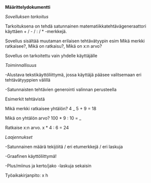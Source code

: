 **Määrittelydokumentti**

*Sovelluksen tarkoitus*

Tarkoituksena on tehdä satunnainen matematiikkatehtävägeneraattori käyttäen + / - / : / * -merkkejä.

Sovellus sisältää muutaman erilaisen tehtävätyypin esim Mikä merkki ratkaisee?, Mikä on ratkaisu?, Mikä on x:n arvo?

Sovellus on tarkoitettu vain yhdelle käyttäjälle

*Toiminnallisuus*

-Alustava tekstikäyttöliittymä, jossa käyttäjä pääsee valitsemaan eri tehtävätyyppien välillä

-Satunnaisten tehtävien generointi valinnan perusteella

Esimerkit tehtävistä

Mikä merkki ratkaisee yhtälön?    4 _ 5 + 9 = 18

Mikä on yhtälön arvo?             100 * 9 : 10 = _

Ratkaise x:n arvo.                x * 4 : 6 = 24


*Laajennukset*

-Satunnainen määrä tekijöitä / eri etumerkkejä / eri laskuja

-Graafinen käyttöliittymä!

-Plus/miinus ja kerto/jako -laskuja sekaisin




Työaikakirjanpito: x h
